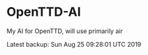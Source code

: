 # OpenTTD-AI
My AI for OpenTTD, will use primarily air

Latest backup: Sun Aug 25 09:28:01 UTC 2019
